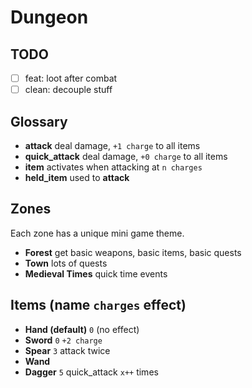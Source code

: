 # Dungeon

## TODO

- [ ] feat: loot after combat
- [ ] clean: decouple stuff

## Glossary

- **attack** deal damage, `+1 charge` to all items
- **quick_attack** deal damage, `+0 charge` to all items
- **item** activates when attacking at `n charges`
- **held_item** used to **attack**

## Zones

Each zone has a unique mini game theme.

- **Forest** get basic weapons, basic items, basic quests
- **Town** lots of quests
- **Medieval Times** quick time events

## Items (name `charges` effect)

- **Hand (default)** `0` (no effect)
- **Sword** `0` `+2 charge`
- **Spear** `3` attack twice
- **Wand**
- **Dagger** `5` quick_attack `x++` times
